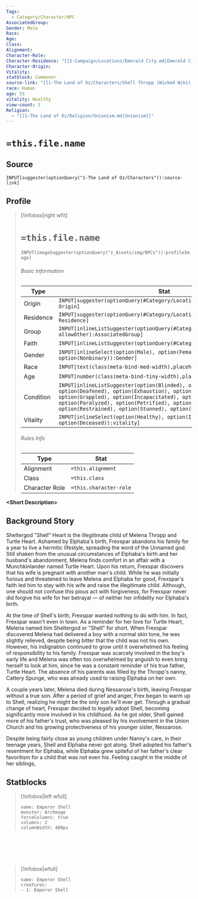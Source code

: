 ```yaml
---
Tags:
  - Category/Character/NPC
AssociatedGroup: 
Gender: Male
Race: 
Age: 
Class: 
Alignment: 
Character-Role: 
Character-Residence: "[[2-Campaign/Locations/Emerald City.md|Emerald City]]"
Character-Origin: 
Vitality: 
statblock: Commoner
source-link: "[[1-The Land of Oz/Characters/Shell Thropp (Wicked Wiki).md|Shell Thropp (Wicked Wiki)]]"
race: Human
age: 55
vitality: Healthy
view-count: 5
Religion:
  - "[[1-The Land of Oz/Religion/Unionism.md|Unionism]]"
---
```




# `=this.file.name`

## Source
`INPUT[suggester(optionQuery("1-The Land of Oz/Characters")):source-link]`

## Profile

> [!infobox|right wfit]
> # `=this.file.name`
> `INPUT[imageSuggester(optionQuery("z_Assets/img/NPCs")):profileImage]`
> ###### Basic Information
> Type |  Stat |
> ---|---|
> Origin | `INPUT[suggester(optionQuery(#Category/Location/Settlement)):Character-Origin]` |
> Residence | `INPUT[suggester(optionQuery(#Category/Location/Settlement)):Character-Residence]` |
> Group  | `INPUT[inlineListSuggester(optionQuery(#Category/Group), allowOther):AssociatedGroup]`|
> Faith  | `INPUT[inlineListSuggester(optionQuery(#Category/Religion)):Religion]`|
> Gender | `INPUT[inlineSelect(option(Male), option(Female), option(Nonbinary)):Gender]` |
> Race | `INPUT[text(class(meta-bind-med-width),placeholder(Race)):race]` |
> Age | `INPUT[number(class(meta-bind-tiny-width),placeholder(Age)):age]` |
> Condition | `INPUT[inlineListSuggester(option(Blinded), option(Charmed), option(Deafened), option(Exhaustion), option(Frightened), option(Grappled), option(Incapacitated), option(Invisible), option(Paralyzed), option(Petrified), option(Poisoned), option(Prone), option(Restrained), option(Stunned), option(Unconscious)):condition]`  |
> Vitality | `INPUT[inlineSelect(option(Healthy), option(Injured), option(Sick), option(Deceased)):vitality]` |
> ###### Rules Info
> Type |  Stat |
> ---|---|
> Alignment | `=this.alignment` |
> Class | `=this.class` |
> Character Role | `=this.character-role` |

**\<Short Description\>**

## Background Story

Sheltergod "Shell" Heart is the illegitimate child of Melena Thropp and Turtle Heart. Ashamed by Elphaba's birth, Frexspar abandons his family for a year to live a hermitic lifestyle, spreading the word of the Unnamed god. Still shaken from the unusual circumstances of Elphaba's birth and her husband's abandonment, Melena finds comfort in an affair with a Munchkinlander named Turtle Heart. Upon his return, Frexspar discovers that his wife is pregnant with another man's child. While he was initially furious and threatened to leave Melena and Elphaba for good, Frexspar's faith led him to stay with his wife and raise the illegitimate child. Although, one should not confuse this pious act with forgiveness, for Frexspar never did forgive his wife for her betrayal — of neither her infidelity nor Elphaba's birth. 

At the time of Shell's birth, Frexspar wanted nothing to do with him. In fact, Frexspar wasn't even in town. As a reminder for her love for Turtle Heart, Melena named him Sheltergod or "Shell" for short. When Frexspar discovered Melena had delivered a boy with a normal skin tone, he was slightly relieved, despite being bitter that the child was not his own. However, his indignation continued to grow until it overwhelmed his feeling of responsibility to his family. Frexspar was scarcely involved in the boy's early life and Melena was often too overwhelmed by anguish to even bring herself to look at him, since he was a constant reminder of his true father, Turtle Heart. The absence of his parents was filled by the Thropp's nanny, Cattery Spunge, who was already used to raising Elphaba on her own.

A couple years later, Melena died during Nessarose's birth, leaving Frexspar without a true son. After a period of grief and anger, Frex began to warm up to Shell, realizing he might be the only son he'll ever get. Through a gradual change of heart, Frexspar decided to legally adopt Shell, becoming significantly more involved in his childhood. As he got older, Shell gained more of his father's trust, who was pleased by his involvement in the Union Church and his growing protectiveness of his younger sister, Nessarose. 

Despite being fairly close as young children under Nanny's care, in their teenage years, Shell and Elphaba never got along. Shell adopted his father's resentment for Elphaba, while Elphaba grew spiteful of her father's clear favoritism for a child that was not even his. Feeling caught in the middle of her siblings, 

## Statblocks
> [!infobox|left wfull]
> ```statblock
> name: Emperor Shell
> monster: Archmage 
> forceColumns: true
> columns: 2
> columnWidth: 400px
> ```

<br><br><br><br>

> [!infobox|wfull]
>```encounter-table
>name: Emperor Shell
>creatures:
> - 1: Emperor Shell
>```